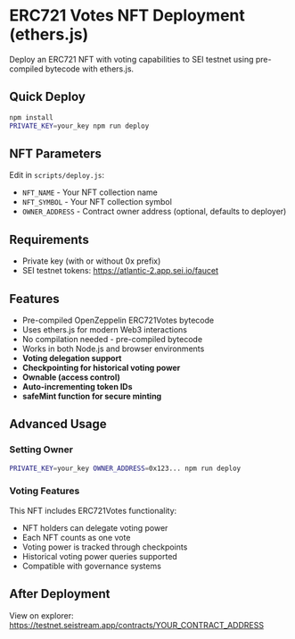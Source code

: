 # ERC721 Votes NFT Deployment (ethers.js)

Deploy an ERC721 NFT with voting capabilities to SEI testnet using pre-compiled bytecode with ethers.js.

## Quick Deploy

```bash
npm install
PRIVATE_KEY=your_key npm run deploy
```

## NFT Parameters

Edit in `scripts/deploy.js`:
- `NFT_NAME` - Your NFT collection name
- `NFT_SYMBOL` - Your NFT collection symbol  
- `OWNER_ADDRESS` - Contract owner address (optional, defaults to deployer)

## Requirements

- Private key (with or without 0x prefix)
- SEI testnet tokens: https://atlantic-2.app.sei.io/faucet

## Features

- Pre-compiled OpenZeppelin ERC721Votes bytecode
- Uses ethers.js for modern Web3 interactions
- No compilation needed - pre-compiled bytecode
- Works in both Node.js and browser environments
- **Voting delegation support**
- **Checkpointing for historical voting power**
- **Ownable (access control)**
- **Auto-incrementing token IDs**
- **safeMint function for secure minting**

## Advanced Usage

### Setting Owner

```bash
PRIVATE_KEY=your_key OWNER_ADDRESS=0x123... npm run deploy
```

### Voting Features

This NFT includes ERC721Votes functionality:
- NFT holders can delegate voting power
- Each NFT counts as one vote
- Voting power is tracked through checkpoints
- Historical voting power queries supported
- Compatible with governance systems

## After Deployment

View on explorer: https://testnet.seistream.app/contracts/YOUR_CONTRACT_ADDRESS